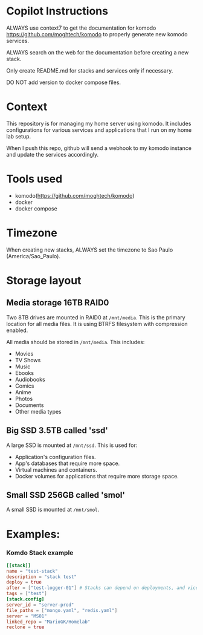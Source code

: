 # Copilot Instructions
ALWAYS use context7 to get the documentation for komodo https://github.com/moghtech/komodo to properly generate new komodo services.

ALWAYS search on the web for the documentation before creating a new stack.

Only create README.md for stacks and services only if necessary.

DO NOT add version to docker compose files.

# Context
This repository is for managing my home server using komodo. It includes configurations for various services and applications that I run on my home lab setup.

When I push this repo, github will send a webhook to my komodo instance and update the services accordingly.

# Tools used
- komodo(https://github.com/moghtech/komodo)
- docker
- docker compose

# Timezone
When creating new stacks, ALWAYS set the timezone to Sao Paulo (America/Sao_Paulo).

# Storage layout

## Media storage 16TB RAID0
Two 8TB drives are mounted in RAID0 at `/mnt/media`. This is the primary location for all media files.
It is using BTRFS filesystem with compression enabled.

All media should be stored in `/mnt/media`. This includes:
- Movies
- TV Shows
- Music
- Ebooks
- Audiobooks
- Comics
- Anime
- Photos
- Documents
- Other media types

## Big SSD 3.5TB called 'ssd'
A large SSD is mounted at `/mnt/ssd`. This is used for:
- Application's configuration files.
- App's databases that require more space.
- Virtual machines and containers.
- Docker volumes for applications that require more storage space.

## Small SSD 256GB called 'smol'
A small SSD is mounted at `/mnt/smol`.

# Examples:

### Komdo Stack example
```toml
[[stack]]
name = "test-stack"
description = "stack test"
deploy = true
after = ["test-logger-01"] # Stacks can depend on deployments, and vice versa.
tags = ["test"]
[stack.config]
server_id = "server-prod"
file_paths = ["mongo.yaml", "redis.yaml"]
server = "MS01"
linked_repo = "MarioGK/Homelab"
reclone = true
```